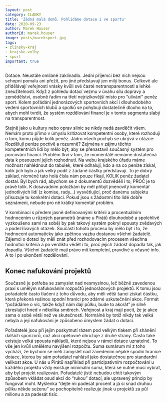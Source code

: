 ```yaml
---
layout: post
category: CLANKY
title: 'Žádná malá domů. Pohlídáme dotace i ve sportu'
date: 2020-09-23
author: Marek Houser
authorId: marek.houser
image: posts/mareksport.jpg
tags: 
- zlinsky-kraj
- krajske-volby
- sport
important: true
---
```


Dotace. Neustále omílané zaklínadlo. Jedni příjemci bez nich nejsou schopni pomalu ani přežít, pro jiné představují jen milý bonus. Celkově ale přidělávají veřejnosti vrásky kvůli své časté netransparentnosti a lehké zneužitelnosti. Když z pohledu dotací vezmu v úvahu sílu dopravy a zemědělství, osobně řadím na třetí nejrizikovější místo pro “ulívání” peněz sport. Kolem pořádání jednorázových sportovních akcí i dlouhodobého vedení sportovních klubů a spolků se pohybuji dostatečně dlouho na to, abych mohl tvrdit, že systém rozdělování financí je v tomto segmentu slabý na transparentnost.

Stejně jako u kultury nebo oprav silnic se nikdy nedá zavděčit všem. Nemám proto přímo v úmyslu kritizovat kompetentní osoby, které rozhodují o tom, komu půjde kolik peněz. Jádro všech pochyb se ukrývá v otázce: Rozdělují peníze poctivě a rozumně? Zejména v zájmu těchto kompetentních lidí by mělo být, aby se přenastavil současný systém pro porcování financí. Problém tkví v tom, že momentálě nemáme dostatečná data k posouzení jejich rozhodnutí. Na webu krajského úřadu máme možnost nahlédnout do tabulek, které odhalují, kdo a na co peníze získal, kolik jich bylo a jak velký podíl z žádané částky představují. To je dobrý základ, nicméně tato holá čísla nám pouze říkají, KOLIK peněz žadatel dostal. Byl bych rád, abychom se z dokumentů dozvěděli i to, PROČ je to právě tolik. K dosavadním položkám by měl přibýt jmenovitý komentář jednotlivých lidí (z komise, rady...) vysvětlující, proč danému subjektu přisuzuje tu konkrétní dotaci. Pokud jsou s žádostmi tito lidé dobře seznámeni, nebude pro ně krátký komentář problém.

V kombinaci s předem jasně definovanými kritérii a procentuálním hodnocením u různých parametrů (máme u Pirátů dlouhodobě a spolehlivě vyzkoušeno sami na sobě) by pak takový systém pokryl spousty zvědavých a podezřívavých otázek. Součástí tohoto procesu by mělo být i to, že hodnocení automaticky jako zpětnou vazbu dostanou všichni žadatelé. Zájemci o dotaci by měli znát před rozhodovacím procesem všechna hodnotící kritéria a po verdiktu vědět i to, proč jejich žádost dopadla tak, jak dopadla. Všichni žadatelé mají právo mít kompletní, pravdivé a včasné info. A to i po ukončení rozdělování.

## Konec nafukování projektů

Současně je potřeba se zamyslet nad nesmyslnou, leč běžně zavedenou praxí s umělým nafukováním rozpočtů jednorázových projektů. K tomu jsou pořadatelé často tlačeni z toho důvodu, aby měli větší šanci získat částku, která překoná reálnou spodní hranici pro zdárné uskutečnění akce. Formát “požádáme o víc, takže když nám dají půlku, bude to akorát” je silně zkreslující hned v několika směrech. Veřejnost a kraj mají pocit, že je akce sama o sobě větší než ve skutečnosti. Normálně by totiž nikdy tak velká nebyla a její nafukování je způsobeno úmyslem žádat o dotaci.

Pořadatelé jsou při jejím poskytnutí rázem pod velkým tlakem při shánění dalších sponzorů, což akci opětovně ohrožuje z druhé strany. Často také existuje velká spousta nákladů, které nejsou v rámci dotace uznatelné. To vše jen kvůli umělému navýšení rozpočtu. Suma sumárum mi z toho vychází, že bychom se měli zamyslet nad zavedením nějaké spodní hranice dotace, kterou by sám pořadatel nahlásil jako dostatečnou pro standardní velikost akce. U nás u Pirátů například při participativním rozpočtování u každého projektu vždy existuje minimální suma, která se nutně musí vybrat, aby byl projekt realizován. Pořadatelé jistě nebudou chtít takovým způsobem vkládat osud akcí do “rukou” dotací, ale upravený princip by fungovat mohl. Myšlenka “dejte mi padesát procent a já si snad druhou půlku někde seženu” se pochopitelně realizuje jinak u projektů za půl milionu a za padesát tisíc.
